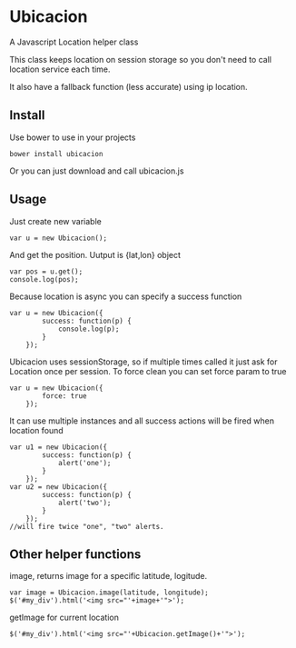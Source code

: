 # Ubicacion

A Javascript Location helper class

This class keeps location on session storage so you don't need to call location service each time.

It also have a fallback function (less accurate) using ip location.

## Install

Use bower to use in your projects

	bower install ubicacion

Or you can just download and call ubicacion.js

## Usage

Just create new variable

	var u = new Ubicacion();

And get the position. Uutput is {lat,lon} object

	var pos = u.get();
	console.log(pos);
 
Because location is async you can specify a success function

	var u = new Ubicacion({
			success: function(p) {
	        	console.log(p);
	        }
		});

Ubicacion uses sessionStorage, so if multiple times called it just ask for Location once per session. To force clean you can set force param to true
	
	var u = new Ubicacion({
			force: true
		});

It can use multiple instances and all success actions will be fired when location found

	var u1 = new Ubicacion({
			success: function(p) {
	        	alert('one');
	        }
		});
	var u2 = new Ubicacion({
			success: function(p) {
	        	alert('two');
	        }
		});
	//will fire twice "one", "two" alerts.

## Other helper functions

image, returns image for a specific latitude, logitude.

	var image = Ubicacion.image(latitude, longitude);
	$('#my_div').html('<img src="'+image+'">');

getImage for current location
	
	$('#my_div').html('<img src="'+Ubicacion.getImage()+'">');
